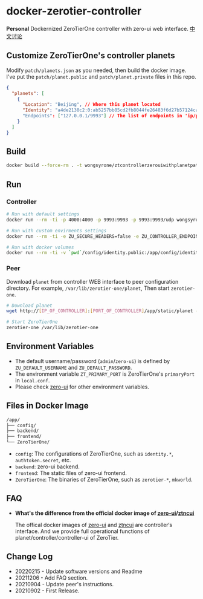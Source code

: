 # docker-zerotier-controller

**Personal** Dockernized ZeroTierOne controller with zero-ui web interface. [中文讨论](https://v2ex.com/t/799623)

## Customize ZeroTierOne's controller planets

Modify `patch/planets.json` as you needed, then build the docker image. I've put the `patch/planet.public` and `patch/planet.private` files in this repo.

```json
{
  "planets": [
    {
      "Location": "Beijing", // Where this planet located
      "Identity": "a4de2130c2:0:ab5257bb05cd2fb8044fe26483f6d27b57124ca7b350fb3e0f07d405c68c4416094dbc836bf62ed483072501aa3384dff3c74ac50050c1bfbb1dc657001ef6a1", // The planet's public key, ex: identity.public
      "Endpoints": ["127.0.0.1/9993"] // The list of endpoints in 'ip/port' format. IPv6 is supportted
    }
  ]
}
```

## Build

```bash
docker build --force-rm . -t wongsyrone/ztcontrollerzerouiwithplanetpatch:latest
```

## Run

### Controller

```bash
# Run with default settings
docker run --rm -ti -p 4000:4000 -p 9993:9993 -p 9993:9993/udp wongsyrone/ztcontrollerzerouiwithplanetpatch:latest

# Run with custom envirments settings
docker run --rm -ti -e ZU_SECURE_HEADERS=false -e ZU_CONTROLLER_ENDPOINT=http://127.0.0.1:9993/ -e ZU_DEFAULT_USERNAME=admin -e ZU_DEFAULT_PASSWORD=zero-ui -p 4000:4000 -p 9993:9993 -p 9993:9993/udp wongsyrone/ztcontrollerzerouiwithplanetpatch:latest

# Run with docker volumes
docker run --rm -ti -v `pwd`/config/identity.public:/app/config/identity.public -v `pwd`/config/identity.secret:/app/config/identity.secret -v `pwd`/config/authtoken.secret:/app/config/authtoken.secret -p 3000:3000 -p 4000:4000 -p 9993:9993 -p 9993:9993/udp wongsyrone/ztcontrollerzerouiwithplanetpatch:latest
```

### Peer

Download `planet` from controller WEB interface to peer configuration directory. For example, `/var/lib/zerotier-one/planet`, Then start `zerotier-one`.

```bash
# Download planet
wget http://[IP_OF_CONTROLLER]:[PORT_OF_CONTROLLER]/app/static/planet -O /var/lib/zerotier-one/planet

# Start ZeroTierOne
zerotier-one /var/lib/zerotier-one
```

## Environment Variables

- The default username/password (`admin`/`zero-ui`) is defined by `ZU_DEFAULT_USERNAME` and `ZU_DEFAULT_PASSWORD`.
- The environment variable `ZT_PRIMARY_PORT` is ZeroTierOne's `primaryPort` in `local.conf`.
- Please check [zero-ui](https://github.com/dec0dOS/zero-ui/blob/main/README.md) for other environment variables.

## Files in Docker Image

```bash
/app/
├── config/
├── backend/
├── frontend/
└── ZeroTierOne/
```

- `config`: The configurations of ZeroTierOne, such as `identity.*`, `authtoken.secret`, etc.
- `backend`: zero-ui backend.
- `frontend`: The static files of zero-ui frontend.
- `ZeroTierOne`: The binaries of ZeroTierOne, such as `zerotier-*`, `mkworld`.

## FAQ

- **What's the difference from the official docker image of [zero-ui](https://github.com/dec0dOS/zero-ui)/[ztncui](https://github.com/key-networks/ztncui)**

  The offical docker images of [zero-ui](https://github.com/dec0dOS/zero-ui) and [ztncui](https://github.com/key-networks/ztncui) are controller‘s interface. And we provide full operational functions of planet/controller/controller-ui of ZeroTier.


## Change Log
- 20220215 - Update software versions and Readme
- 20211206 - Add FAQ section.
- 20210904 - Update peer's instructions.
- 20210902 - First Release.
